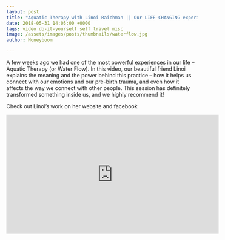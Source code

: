 ```yaml
---
layout: post
title: "Aquatic Therapy with Linoi Raichman || Our LIFE-CHANGING experience with Water Flow"
date: 2018-05-31 14:05:00 +0000
tags: video do-it-yourself self travel misc
image: /assets/images/posts/thumbnails/waterflow.jpg
author: Honeyboom

---
```

A few weeks ago we had one of the most powerful experiences in our life – Aquatic Therapy (or Water Flow). In this video, our beautiful friend Linoi explains the meaning and the power behind this practice – how it helps us connect with our emotions and our pre-birth trauma, and even how it affects the way we connect with other people. This session has definitely transformed something inside us, and we highly recommend it!

Check out Linoi’s work on her website and facebook

<div class="video-container"><iframe width="560" height="315" src="https://www.youtube.com/embed/5ZKWJdHthhU" frameborder="0" allow="autoplay; encrypted-media" allowfullscreen></iframe></div>
